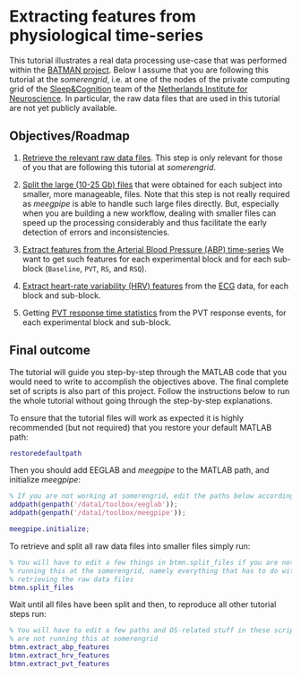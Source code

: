 Extracting features from physiological time-series
===

This tutorial illustrates a real data processing use-case that was performed
within the [BATMAN project][batman-proj]. Below I assume that you are
following this tutorial at the _somerengrid_, i.e. at one of the nodes of the
private computing grid of the [Sleep&Cognition][sc] team of the
[Netherlands Institute for Neuroscience][nin]. In particular, the raw data files
that are used in this tutorial are not yet publicly available.

[batman-proj]: http://www.neurosipe.nl/project.php?id=23&sess=6eccc41939665cfccccd8c94d8e0216f
[sc]: http://www.nin.knaw.nl/research_groups/van_someren_group
[nin]: http://www.nin.knaw.nl/


## Objectives/Roadmap

1. [Retrieve the relevant raw data files][getting_raw]. This step is only
   relevant for those of you that are following this tutorial at _somerengrid_.

2. [Split the large (10-25 Gb) files][splitting] that were obtained for
   each subject into smaller, more manageable, files. Note that this step is not
   really required as _meegpipe_ is able to handle such large files directly.
   But, especially when you are building a new workflow, dealing with smaller
   files can speed up the processing considerably and thus facilitate the
   early detection of errors and inconsistencies.

3. [Extract features from the Arterial Blood Pressure (ABP) time-series][abp-feat]
   We want to get such features for each experimental block and for each
   sub-block (`Baseline`, `PVT`, `RS`, and `RSQ`).

4. [Extract heart-rate variability (HRV) features][hrv-feat] from the [ECG][ecg]
   data, for each block and sub-block.

5. Getting [PVT response time statistics][pvt-feat] from the PVT response
   events, for each experimental block and sub-block.
   
[getting_raw]: ./getting_raw_data.md
[splitting]: ./splitting_raw_data.md
[abp-feat]: ./abp_feat.md
[hrv-feat]: ./hrv_feat.md
[pvt-feat]: ./pvt_feat.md
[ecg]: http://en.wikipedia.org/wiki/Electrocardiography


## Final outcome

The tutorial will guide you step-by-step through the MATLAB code that you would
need to write to accomplish the objectives above. The final complete set of
scripts is also part of this project. Follow the instructions below to run the whole tutorial
without going through the step-by-step explanations.

[meegpipe]: http://meegpipe.github.io/meegpipe

To ensure that the tutorial files will work as expected it is highly recommended
(but not required) that you restore your default MATLAB path:

````matlab
restoredefaultpath
````

Then you should add EEGLAB and _meegpipe_ to the MATLAB path, and initialize
_meegpipe_:

````matlab
% If you are not working at somerengrid, edit the paths below accordingly
addpath(genpath('/data1/toolbox/eeglab'));
addpath(genpath('/data1/toolbox/meegpipe'));

meegpipe.initialize;
````

To retrieve and split all raw data files into smaller files simply run:

````matlab
% You will have to edit a few things in btmn.split_files if you are not
% running this at the somerengrid, namely everything that has to do with
% retrieving the raw data files
btmn.split_files
````
Wait until all files have been split and then, to reproduce all other tutorial
steps run:

````matlab
% You will have to edit a few paths and OS-related stuff in these scripts if you
% are not running this at somerengrid
btmn.extract_abp_features
btmn.extract_hrv_features
btmn.extract_pvt_features
````